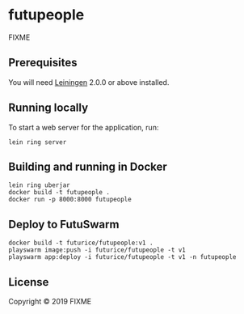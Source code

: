 # futupeople

FIXME

## Prerequisites

You will need [Leiningen][] 2.0.0 or above installed.

[leiningen]: https://github.com/technomancy/leiningen

## Running locally

To start a web server for the application, run:

    lein ring server

## Building and running in Docker

```
lein ring uberjar
docker build -t futupeople .
docker run -p 8000:8000 futupeople
```

## Deploy to FutuSwarm

```
docker build -t futurice/futupeople:v1 .
playswarm image:push -i futurice/futupeople -t v1
playswarm app:deploy -i futurice/futupeople -t v1 -n futupeople
```

## License

Copyright © 2019 FIXME
